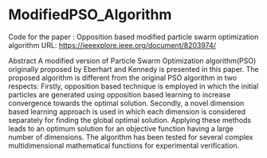 # ModifiedPSO_Algorithm

Code for the paper : Opposition based modified particle swarm optimization algorithm
URL: https://ieeexplore.ieee.org/document/8203974/

Abstract
A modified version of Particle Swarm Optimization algorithm(PSO) originally proposed by Eberhart and Kennedy is presented in this paper. The proposed algorithm is different from the original PSO algorithm in two respects: Firstly, opposition based technique is employed in which the initial particles are generated using opposition based learning to increase convergence towards the optimal solution. Secondly, a novel dimension based learning approach is used in which each dimension is considered separately for finding the global optimal solution. Applying these methods leads to an optimum solution for an objective function having a large number of dimensions. The algorithm has been tested for several complex multidimensional mathematical functions for experimental verification.
